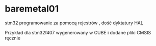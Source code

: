 # baremetal01
stm32 programowanie za pomocą rejestrów , dość dyktatury HAL

Przykład dla stm32f407 wygenerowany w CUBE i dodane pliki CMSIS ręcznie 
